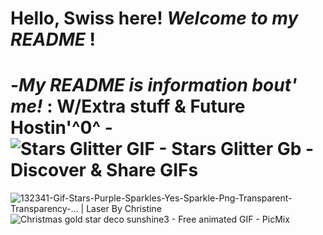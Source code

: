 # Hello, Swiss here! *Welcome to my* ***README*** !
# -***My README is information bout' me!*** : W/Extra stuff & Future Hostin'^0^ - <img src="https://i.pinimg.com/originals/17/96/ef/1796ef0033df2a1bb61b02d731541119.gif" alt="Stars Glitter GIF - Stars Glitter Gb - Discover &amp; Share GIFs"/>

<img src="https://laserbychristine.com/wp-content/uploads/2016/12/132341-Gif-Stars-Purple-Sparkles-Yes-Sparkle-Png-Transparent-Transparency-....gif" alt="132341-Gif-Stars-Purple-Sparkles-Yes-Sparkle-Png-Transparent-Transparency-…  | Laser By Christine"/>
<img src="https://img1.picmix.com/output/stamp/normal/5/4/7/8/2418745_1af28.gif" alt="Christmas gold star deco sunshine3 - Free animated GIF - PicMix"/>

